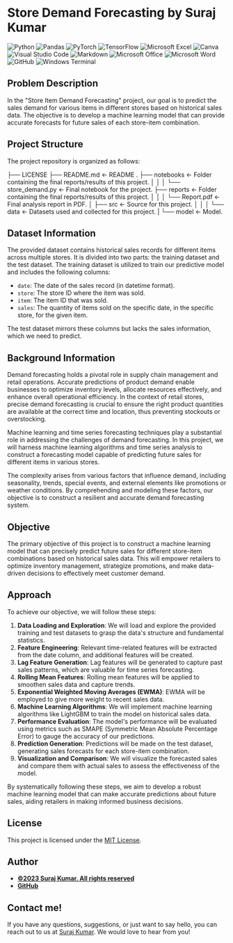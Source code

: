 # Store Demand Forecasting by Suraj Kumar

![Python](https://img.shields.io/badge/Python-3776AB.svg?style=for-the-badge&logo=Python&logoColor=white)
![Pandas](https://img.shields.io/badge/pandas-%23150458.svg?style=for-the-badge&logo=pandas&logoColor=white)
![PyTorch](https://img.shields.io/badge/PyTorch-%23EE4C2C.svg?style=for-the-badge&logo=PyTorch&logoColor=white)
![TensorFlow](https://img.shields.io/badge/TensorFlow-%23FF6F00.svg?style=for-the-badge&logo=TensorFlow&logoColor=white)
![Microsoft Excel](https://img.shields.io/badge/Microsoft_Excel-217346?style=for-the-badge&logo=microsoft-excel&logoColor=white)
![Canva](https://img.shields.io/badge/Canva-%2300C4CC.svg?style=for-the-badge&logo=Canva&logoColor=white)
![Visual Studio Code](https://img.shields.io/badge/Visual%20Studio%20Code-0078d7.svg?style=for-the-badge&logo=visual-studio-code&logoColor=white)
![Markdown](https://img.shields.io/badge/markdown-%23000000.svg?style=for-the-badge&logo=markdown&logoColor=white)
![Microsoft Office](https://img.shields.io/badge/Microsoft_Office-D83B01?style=for-the-badge&logo=microsoft-office&logoColor=white)
![Microsoft Word](https://img.shields.io/badge/Microsoft_Word-2B579A?style=for-the-badge&logo=microsoft-word&logoColor=white)
![GitHub](https://img.shields.io/badge/github-%23121011.svg?style=for-the-badge&logo=github&logoColor=white)
![Windows Terminal](https://img.shields.io/badge/Windows%20Terminal-%234D4D4D.svg?style=for-the-badge&logo=windows-terminal&logoColor=white)

## Problem Description

In the "Store Item Demand Forecasting" project, our goal is to predict the sales demand for various items in different stores based on historical sales data. The objective is to develop a machine learning model that can provide accurate forecasts for future sales of each store-item combination.

## Project Structure

The project repository is organized as follows:

├── LICENSE
├── README.md <- README .
├── notebooks <- Folder containing the final reports/results of this project.
│ │
│ └── store_demand.py <- Final notebook for the project.
├── reports <- Folder containing the final reports/results of this project.
│ │
│ └── Report.pdf <- Final analysis report in PDF.
│
├── src <- Source for this project.
│ │
│ └── data <- Datasets used and collected for this project.
| └── model <- Model.


## Dataset Information

The provided dataset contains historical sales records for different items across multiple stores. It is divided into two parts: the training dataset and the test dataset. The training dataset is utilized to train our predictive model and includes the following columns:

- `date`: The date of the sales record (in datetime format).
- `store`: The store ID where the item was sold.
- `item`: The item ID that was sold.
- `sales`: The quantity of items sold on the specific date, in the specific store, for the given item.

The test dataset mirrors these columns but lacks the sales information, which we need to predict.

## Background Information

Demand forecasting holds a pivotal role in supply chain management and retail operations. Accurate predictions of product demand enable businesses to optimize inventory levels, allocate resources effectively, and enhance overall operational efficiency. In the context of retail stores, precise demand forecasting is crucial to ensure the right product quantities are available at the correct time and location, thus preventing stockouts or overstocking.

Machine learning and time series forecasting techniques play a substantial role in addressing the challenges of demand forecasting. In this project, we will harness machine learning algorithms and time series analysis to construct a forecasting model capable of predicting future sales for different items in various stores.

The complexity arises from various factors that influence demand, including seasonality, trends, special events, and external elements like promotions or weather conditions. By comprehending and modeling these factors, our objective is to construct a resilient and accurate demand forecasting system.

## Objective

The primary objective of this project is to construct a machine learning model that can precisely predict future sales for different store-item combinations based on historical sales data. This will empower retailers to optimize inventory management, strategize promotions, and make data-driven decisions to effectively meet customer demand.

## Approach

To achieve our objective, we will follow these steps:

1. **Data Loading and Exploration**: We will load and explore the provided training and test datasets to grasp the data's structure and fundamental statistics.
2. **Feature Engineering**: Relevant time-related features will be extracted from the date column, and additional features will be created.
3. **Lag Feature Generation**: Lag features will be generated to capture past sales patterns, which are valuable for time series forecasting.
4. **Rolling Mean Features**: Rolling mean features will be applied to smoothen sales data and capture trends.
5. **Exponential Weighted Moving Averages (EWMA)**: EWMA will be employed to give more weight to recent sales data.
6. **Machine Learning Algorithms**: We will implement machine learning algorithms like LightGBM to train the model on historical sales data.
7. **Performance Evaluation**: The model's performance will be evaluated using metrics such as SMAPE (Symmetric Mean Absolute Percentage Error) to gauge the accuracy of our predictions.
8. **Prediction Generation**: Predictions will be made on the test dataset, generating sales forecasts for each store-item combination.
9. **Visualization and Comparison**: We will visualize the forecasted sales and compare them with actual sales to assess the effectiveness of the model.

By systematically following these steps, we aim to develop a robust machine learning model that can make accurate predictions about future sales, aiding retailers in making informed business decisions.

## License

This project is licensed under the [MIT License](LICENSE).

## Author
- <ins><b>©2023 Suraj Kumar. All rights reserved</b></ins>
- <b>[GitHub](https://github.com/devlop-suraj)</b> 

## Contact me!
If you have any questions, suggestions, or just want to say hello, you can reach out to us at [Suraj Kumar](mailto:devlop-suraj@example.com). We would love to hear from you!
